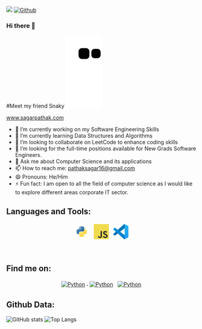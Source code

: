 ![](https://visitor-badge.laobi.icu/badge?page_id=devops-sagar.devops-sagar)
[![Github](https://img.shields.io/github/followers/devops-sagar?label=Follow&style=social)](https://github.com/devops-sagar)

### Hi there 👋

<!--
**devops-sagar/devops-sagar** is a ✨ _special_ ✨ repository because its `README.md` (this file) appears on your GitHub profile.

Here are some ideas to get you started: -->

#Meet my friend Snaky
![snake gif](https://github.com/devops-sagar/devops-sagar/blob/output/github-contribution-grid-snake.svg)

  <a href="https://devops-sagar.github.io/portfolio">www.sagarpathak.com</a>

- 🔭 I’m currently working on my Software Engineering Skills
- 🌱 I’m currently learning Data Structures and Algorithms
- 👯 I’m looking to collaborate on LeetCode to enhance coding skills
- 🤔 I’m looking for the full-time positions available for New Grads Software Engineers.
- 💬 Ask me about Computer Science and its applications
- 📫 How to reach me: pathaksagar16@gmail.com
- 😄 Pronouns: He/Him
- ⚡ Fun fact: I am open to all the field of computer science as I would like to explore different areas corporate IT sector.


## Languages and Tools:
<p align="center">
<img src="https://raw.githubusercontent.com/github/explore/80688e429a7d4ef2fca1e82350fe8e3517d3494d/topics/python/python.png" alt="Python" height="40" style="vertical-align:top; margin:4px">
<img src="https://raw.githubusercontent.com/github/explore/80688e429a7d4ef2fca1e82350fe8e3517d3494d/topics/javascript/javascript.png" alt="Javascript" height="40" style="vertical-align:top; margin:4px">
<img src="https://raw.githubusercontent.com/github/explore/80688e429a7d4ef2fca1e82350fe8e3517d3494d/topics/visual-studio-code/visual-studio-code.png" alt="VS Code" height="40" style="vertical-align:top; margin:4px">
</p>

<br />

## Find me on:
<p align="center">
 <a href="https://www.sagarpathak.com" target="_blank" rel="noopener noreferrer"> <img src="https://upload.wikimedia.org/wikipedia/en/6/6b/Terrestrial_globe.svg" alt="Python" height="40" style="vertical-align:top; margin:4px"> </a>
 <a href="https://www.linkedin.com/in/sagar097" target="_blank" rel="noopener noreferrer"> <img src="https://www.logo.wine/a/logo/LinkedIn/LinkedIn-Logo.wine.svg" alt="Python" height="40" style="vertical-align:top; margin:4px"></a>
 <a href="mailto:pathaksagar16@gmail.com"> <img src="https://cdn0.iconfinder.com/data/icons/lumin-social-media-icons/512/Gmail-512.png" alt="Python" height="40" style="vertical-align:top; margin:4px"></a>
</p>

## Github Data:
![GitHub stats](https://github-readme-stats.vercel.app/api?username=devops-sagar&show_icons=true&theme=codeSTACKr)                          ![Top Langs](https://github-readme-stats.vercel.app/api/top-langs/?username=devops-sagar&theme=cobalt2)

